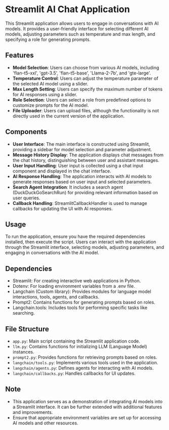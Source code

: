 # Streamlit AI Chat Application

This Streamlit application allows users to engage in conversations with AI models. It provides a user-friendly interface for selecting different AI models, adjusting parameters such as temperature and max length, and specifying a role for generating prompts.

## Features

- **Model Selection**: Users can choose from various AI models, including 'flan-t5-xxl', 'gpt-3.5', 'flan-t5-base', 'Llama-2-7b', and 'gte-large'.
- **Temperature Control**: Users can adjust the temperature parameter of the selected AI model using a slider.
- **Max Length Setting**: Users can specify the maximum number of tokens for AI responses using a slider.
- **Role Selection**: Users can select a role from predefined options to customize prompts for the AI model.
- **File Uploader**: Users can upload files, although the functionality is not directly used in the current version of the application.

## Components

- **User Interface**: The main interface is constructed using Streamlit, providing a sidebar for model selection and parameter adjustment.
- **Message History Display**: The application displays chat messages from the chat history, distinguishing between user and assistant messages.
- **User Input Handling**: User input is collected using a chat input component and displayed in the chat interface.
- **AI Response Handling**: The application interacts with AI models to generate responses based on user input and selected parameters.
- **Search Agent Integration**: It includes a search agent (DuckDuckGoSearchRun) for providing relevant information based on user queries.
- **Callback Handling**: StreamlitCallbackHandler is used to manage callbacks for updating the UI with AI responses.

## Usage

To run the application, ensure you have the required dependencies installed, then execute the script. Users can interact with the application through the Streamlit interface, selecting models, adjusting parameters, and engaging in conversations with the AI model.

## Dependencies

- Streamlit: For creating interactive web applications in Python.
- Dotenv: For loading environment variables from a .env file.
- Langchain (Custom library): Provides modules for language model interactions, tools, agents, and callbacks.
- Prompt2: Contains functions for generating prompts based on roles.
- Langchain.tools: Includes tools for performing specific tasks like searching.

## File Structure

- `app.py`: Main script containing the Streamlit application code.
- `llm.py`: Contains functions for initializing LLM (Language Model) instances.
- `prompt2.py`: Provides functions for retrieving prompts based on roles.
- `langchain/tools.py`: Implements various tools used in the application.
- `langchain/agents.py`: Defines agents for interacting with AI models.
- `langchain/callbacks.py`: Handles callbacks for UI updates.

## Note

- This application serves as a demonstration of integrating AI models into a Streamlit interface. It can be further extended with additional features and improvements.
- Ensure that appropriate environment variables are set up for accessing AI models and other resources.
